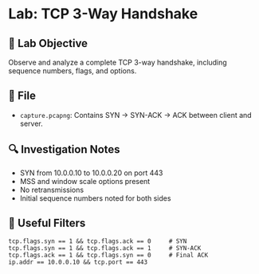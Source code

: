 # Lab: TCP 3-Way Handshake

## 📄 Lab Objective
Observe and analyze a complete TCP 3-way handshake, including sequence numbers, flags, and options.

## 📂 File
- `capture.pcapng`: Contains SYN → SYN-ACK → ACK between client and server.

## 🔍 Investigation Notes
- SYN from 10.0.0.10 to 10.0.0.20 on port 443
- MSS and window scale options present
- No retransmissions
- Initial sequence numbers noted for both sides

## 🔎 Useful Filters
```wireshark
tcp.flags.syn == 1 && tcp.flags.ack == 0     # SYN
tcp.flags.syn == 1 && tcp.flags.ack == 1     # SYN-ACK
tcp.flags.ack == 1 && tcp.flags.syn == 0     # Final ACK
ip.addr == 10.0.0.10 && tcp.port == 443
